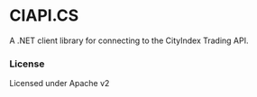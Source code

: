 #  CIAPI.CS 
A .NET client library for connecting to the CityIndex Trading API.

### License
Licensed under Apache v2